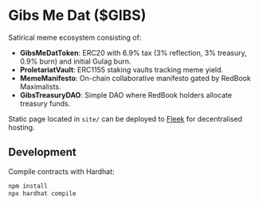 # Gibs Me Dat ($GIBS)

Satirical meme ecosystem consisting of:

- **GibsMeDatToken**: ERC20 with 6.9% tax (3% reflection, 3% treasury, 0.9% burn) and initial Gulag burn.
- **ProletariatVault**: ERC1155 staking vaults tracking meme yield.
- **MemeManifesto**: On-chain collaborative manifesto gated by RedBook Maximalists.
- **GibsTreasuryDAO**: Simple DAO where RedBook holders allocate treasury funds.

Static page located in `site/` can be deployed to [Fleek](https://fleek.co) for decentralised hosting.

## Development

Compile contracts with Hardhat:

```bash
npm install
npx hardhat compile
```

